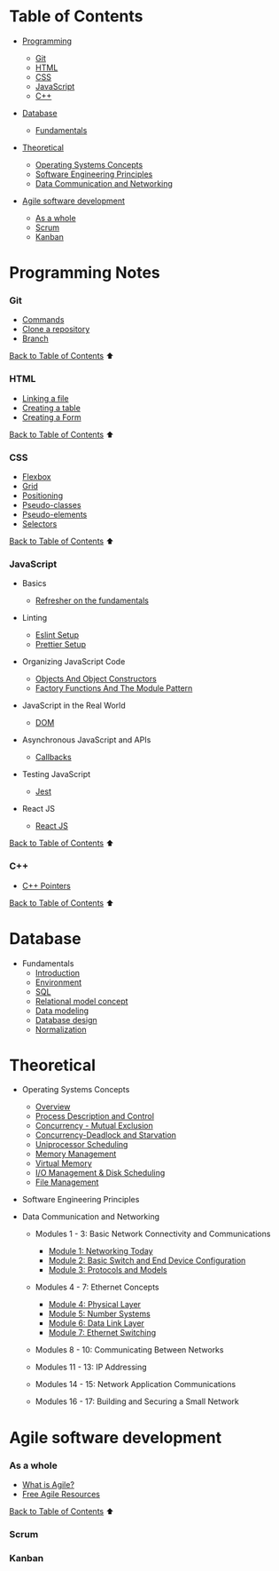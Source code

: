 # Table of Contents

- [Programming](#programming-notes)
    - [Git](#git)
    - [HTML](#html)
    - [CSS](#css)
    - [JavaScript](#javascript)
    - [C++](#c)

- [Database](#database)
    - [Fundamentals](#fundamentals)

- [Theoretical](#theoretical)
    - [Operating Systems Concepts](#operating-systems-concepts)
    - [Software Engineering Principles](#software-engineering-principles)
    - [Data Communication and Networking](#data-communication-and-networking)

- [Agile software development](#agile-software-development)
    - [As a whole](#as-a-whole)
    - [Scrum](#scrum)
    - [Kanban](#kanban)

# Programming Notes
### Git

- [Commands](sections/git/gitcommand.md)
- [Clone a repository](sections/git/gitclone.md)
- [Branch](sections/git/branch.md)

[Back to Table of Contents](#table-of-contents) ⬆
### HTML

- [Linking a file](sections/html/linking.md)
- [Creating a table](sections/html/table.md)
- [Creating a Form](sections/html/form.md)

[Back to Table of Contents](#table-of-contents) ⬆
### CSS

- [Flexbox](sections/css/flexbox.md)
- [Grid](sections/css/grid.md)
- [Positioning](sections/css/positioning.md)
- [Pseudo-classes](sections/css/pseudo-classes.md)
- [Pseudo-elements](sections/css/pseudo-elements.md)
- [Selectors](sections/css/selectors.md)

[Back to Table of Contents](#table-of-contents) ⬆
### JavaScript

- Basics
    - [Refresher on the fundamentals](https://learnxinyminutes.com/docs/javascript/)

- Linting
    - [Eslint Setup](sections/javascript/eslint.md)
    - [Prettier Setup](sections/javascript/prettier.md)

- Organizing JavaScript Code
    - [Objects And Object Constructors](sections/javascript/object-dp.md)
    - [Factory Functions And The Module Pattern](sections/javascript/factory.md)

- JavaScript in the Real World
    - [DOM](sections/javascript/dom.md)

- Asynchronous JavaScript and APIs
    - [Callbacks](sections/javascript/callbacks.md)

- Testing JavaScript
    - [Jest](sections/javascript/jest.md)

- React JS
    - [React JS](sections/javascript/reactjs.md)


[Back to Table of Contents](#table-of-contents) ⬆
### C++

- [C++ Pointers](sections/cpp/cpppointers.md)

[Back to Table of Contents](#table-of-contents) ⬆

# Database

- Fundamentals
    - [Introduction](sections/db/fundamentals/introduction.md)
    - [Environment](sections/db/fundamentals/environment.md)
    - [SQL](sections/db/fundamentals/sql.md)
    - [Relational model concept](sections/db/fundamentals/relational-model-concept.md)
    - [Data modeling](sections/db/fundamentals/data-modeling.md)
    - [Database design](sections/db/fundamentals/database-design.md)
    - [Normalization](sections/db/fundamentals/normalization.md)

# Theoretical

- Operating Systems Concepts
    - [Overview](sections/theo/os/overview.md)
    - [Process Description and Control](sections/theo/os/process.md)
    - [Concurrency - Mutual Exclusion](sections/theo/os/mutex.md)
    - [Concurrency-Deadlock and Starvation](sections/theo/os/deadlock.md)
    - [Uniprocessor Scheduling](sections/theo/os/scheduling.md)
    - [Memory Management](sections/theo/os/memory.md)
    - [Virtual Memory](sections/theo/os/virtual-memory.md)
    - [I/O Management & Disk Scheduling](sections/theo/os/io.md)
    - [File Management](sections/theo/os/file.md)

- Software Engineering Principles

- Data Communication and Networking
    - Modules 1 - 3: Basic Network Connectivity and Communications
        - [Module 1: Networking Today](sections/theo/networking/module1.md)
        - [Module 2: Basic Switch and End Device Configuration](sections/theo/networking/module2.md)
        - [Module 3: Protocols and Models](sections/theo/networking/module3.md)
    - Modules 4 - 7: Ethernet Concepts
        - [Module 4: Physical Layer](sections/theo/networking/module4.md)
        - [Module 5: Number Systems](sections/theo/networking/module5.md)
        - [Module 6: Data Link Layer](sections/theo/networking/module6.md)
        - [Module 7: Ethernet Switching](sections/theo/networking/module7.md)
    - Modules 8 - 10: Communicating Between Networks

    - Modules 11 - 13: IP Addressing

    - Modules 14 - 15: Network Application Communications

    - Modules 16 - 17: Building and Securing a Small Network


# Agile software development

### As a whole

- [What is Agile?](sections/agile/what-is-agile.md)
- [Free Agile Resources](sections/agile/free-agile-resources.md)

[Back to Table of Contents](#table-of-contents) ⬆
### Scrum

### Kanban

